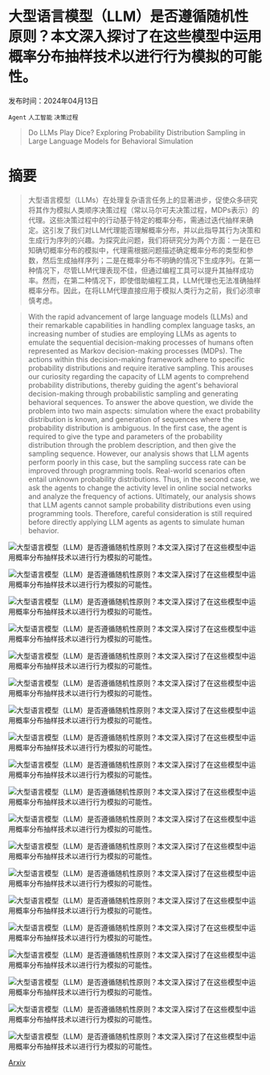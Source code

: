 # 大型语言模型（LLM）是否遵循随机性原则？本文深入探讨了在这些模型中运用概率分布抽样技术以进行行为模拟的可能性。

发布时间：2024年04月13日

`Agent` `人工智能` `决策过程`

> Do LLMs Play Dice? Exploring Probability Distribution Sampling in Large Language Models for Behavioral Simulation

# 摘要

> 大型语言模型（LLMs）在处理复杂语言任务上的显著进步，促使众多研究将其作为模拟人类顺序决策过程（常以马尔可夫决策过程，MDPs表示）的代理。这些决策过程中的行动基于特定的概率分布，需通过迭代抽样来确定。这引发了我们对LLM代理能否理解概率分布，并以此指导其行为决策和生成行为序列的兴趣。为探究此问题，我们将研究分为两个方面：一是在已知确切概率分布的模拟中，代理需根据问题描述确定概率分布的类型和参数，然后生成抽样序列；二是在概率分布不明确的情况下生成序列。在第一种情况下，尽管LLM代理表现不佳，但通过编程工具可以提升其抽样成功率。然而，在第二种情况下，即使借助编程工具，LLM代理也无法准确抽样概率分布。因此，在将LLM代理直接应用于模拟人类行为之前，我们必须审慎考虑。

> With the rapid advancement of large language models (LLMs) and their remarkable capabilities in handling complex language tasks, an increasing number of studies are employing LLMs as agents to emulate the sequential decision-making processes of humans often represented as Markov decision-making processes (MDPs). The actions within this decision-making framework adhere to specific probability distributions and require iterative sampling. This arouses our curiosity regarding the capacity of LLM agents to comprehend probability distributions, thereby guiding the agent's behavioral decision-making through probabilistic sampling and generating behavioral sequences. To answer the above question, we divide the problem into two main aspects: simulation where the exact probability distribution is known, and generation of sequences where the probability distribution is ambiguous. In the first case, the agent is required to give the type and parameters of the probability distribution through the problem description, and then give the sampling sequence. However, our analysis shows that LLM agents perform poorly in this case, but the sampling success rate can be improved through programming tools. Real-world scenarios often entail unknown probability distributions. Thus, in the second case, we ask the agents to change the activity level in online social networks and analyze the frequency of actions. Ultimately, our analysis shows that LLM agents cannot sample probability distributions even using programming tools. Therefore, careful consideration is still required before directly applying LLM agents as agents to simulate human behavior.

![大型语言模型（LLM）是否遵循随机性原则？本文深入探讨了在这些模型中运用概率分布抽样技术以进行行为模拟的可能性。](../../../paper_images/2404.09043/x1.png)

![大型语言模型（LLM）是否遵循随机性原则？本文深入探讨了在这些模型中运用概率分布抽样技术以进行行为模拟的可能性。](../../../paper_images/2404.09043/x2.png)

![大型语言模型（LLM）是否遵循随机性原则？本文深入探讨了在这些模型中运用概率分布抽样技术以进行行为模拟的可能性。](../../../paper_images/2404.09043/x3.png)

![大型语言模型（LLM）是否遵循随机性原则？本文深入探讨了在这些模型中运用概率分布抽样技术以进行行为模拟的可能性。](../../../paper_images/2404.09043/x4.png)

![大型语言模型（LLM）是否遵循随机性原则？本文深入探讨了在这些模型中运用概率分布抽样技术以进行行为模拟的可能性。](../../../paper_images/2404.09043/x5.png)

![大型语言模型（LLM）是否遵循随机性原则？本文深入探讨了在这些模型中运用概率分布抽样技术以进行行为模拟的可能性。](../../../paper_images/2404.09043/x6.png)

![大型语言模型（LLM）是否遵循随机性原则？本文深入探讨了在这些模型中运用概率分布抽样技术以进行行为模拟的可能性。](../../../paper_images/2404.09043/x7.png)

![大型语言模型（LLM）是否遵循随机性原则？本文深入探讨了在这些模型中运用概率分布抽样技术以进行行为模拟的可能性。](../../../paper_images/2404.09043/x8.png)

![大型语言模型（LLM）是否遵循随机性原则？本文深入探讨了在这些模型中运用概率分布抽样技术以进行行为模拟的可能性。](../../../paper_images/2404.09043/x9.png)

![大型语言模型（LLM）是否遵循随机性原则？本文深入探讨了在这些模型中运用概率分布抽样技术以进行行为模拟的可能性。](../../../paper_images/2404.09043/x10.png)

![大型语言模型（LLM）是否遵循随机性原则？本文深入探讨了在这些模型中运用概率分布抽样技术以进行行为模拟的可能性。](../../../paper_images/2404.09043/x11.png)

![大型语言模型（LLM）是否遵循随机性原则？本文深入探讨了在这些模型中运用概率分布抽样技术以进行行为模拟的可能性。](../../../paper_images/2404.09043/x12.png)

![大型语言模型（LLM）是否遵循随机性原则？本文深入探讨了在这些模型中运用概率分布抽样技术以进行行为模拟的可能性。](../../../paper_images/2404.09043/x13.png)

![大型语言模型（LLM）是否遵循随机性原则？本文深入探讨了在这些模型中运用概率分布抽样技术以进行行为模拟的可能性。](../../../paper_images/2404.09043/x14.png)

![大型语言模型（LLM）是否遵循随机性原则？本文深入探讨了在这些模型中运用概率分布抽样技术以进行行为模拟的可能性。](../../../paper_images/2404.09043/x15.png)

![大型语言模型（LLM）是否遵循随机性原则？本文深入探讨了在这些模型中运用概率分布抽样技术以进行行为模拟的可能性。](../../../paper_images/2404.09043/x16.png)

![大型语言模型（LLM）是否遵循随机性原则？本文深入探讨了在这些模型中运用概率分布抽样技术以进行行为模拟的可能性。](../../../paper_images/2404.09043/x17.png)

![大型语言模型（LLM）是否遵循随机性原则？本文深入探讨了在这些模型中运用概率分布抽样技术以进行行为模拟的可能性。](../../../paper_images/2404.09043/x18.png)

![大型语言模型（LLM）是否遵循随机性原则？本文深入探讨了在这些模型中运用概率分布抽样技术以进行行为模拟的可能性。](../../../paper_images/2404.09043/x19.png)

[Arxiv](https://arxiv.org/abs/2404.09043)